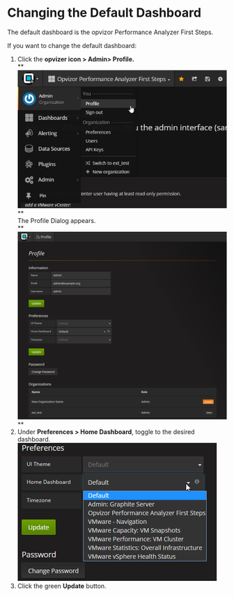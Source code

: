 # Changing the Default Dashboard

The default dashboard is the opvizor Performance Analyzer First Steps.

If you want to change the default dashboard:

1.  Click the **opvizer icon \> Admin\> Profile.**  
    **![](attachments/83855119/84046621.png?height=250)  
    **  
    The Profile Dialog appears.  
    **![](attachments/83855119/84046649.png?height=400)  
    **
2.  Under **Preferences \> Home Dashboard**, toggle to the desired
    dashboard.  
    ![](attachments/83855119/84046687.png?height=250)
3.  Click the green **Update** button.


